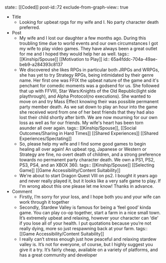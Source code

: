 state:: [[Coded]]
post-id::72
exclude-from-graph-view:: true

- Title
	- Looking for upbeat rpgs for my wife and I. No party character death preferred.
- Post
	- My wife and I lost our daughter a few months ago. During this troubling time due to world events and our own circumstances I got my wife to play video games. They have always been a great outlet for me and I hoped they would help her as well.
	  tags:: [[Kinship/Spouse]] [[Motivation to Play]]
	  id:: 65a4fddc-704a-49ae-beb9-a284393c8137
	- We discovered she likes RPGs in particular both JRPGs and WRPGs, she has yet to try Strategy RPGs, being intimidated by their genre name. Her first one was FFIX the upbeat nature of the game and it's penchant for comedic moments was a godsend for us. She followed that up with FFVIII, Star Wars:Knights of the Old Republic(light side playthrough), and Alpha Protocol(no executions). She wanted to move on and try Mass Effect knowing their was possible permanent party member death. As we sat down to play an hour into the game she received word from one of her best friends that they had also lost their child shortly after birth. We are now mourning for our own loss as well as for our friends. My wife's heart has been torn asunder all over again.
	  tags:: [[Kinship/Spouse]], [[Social Outcomes/Sharing in Hard Times]] [[Shared Experiences]] [[Shared Experiences/Spectating]]
	- So, please help my wife and I find some good games to begin healing all over again! An upbeat rpg, Japanese or Western or Strategy are fine, no overt death of children, and a strong preference towards no permanent party character death. We own a PS1, PS2, PS3, PS4, and an XBOX 360.
	  tags:: [[Kinship/Spouse]] [[Selecting Game]] [[Game Accessibility/Content Suitability]]
	- We're about to start Dragon Quest VIII on ps2. I bought it years ago and never really played it, but it looks like a very safe game to play. If I'm wrong about this one please let me know! Thanks in advance.
- Comment
	- Firstly, I’m sorry for your loss, and I hope both you and your wife can work through it together
	- Secondly, Stardew Valley is famous for being a ‘feel good’ kinda game. You can play co-op together, start a farm in a nice small town.
	  It’s extremely upbeat and relaxing, however your character can ‘die’ if you lose all of your health. I put quotations because you’re not really dying, more so just respawning back at your farm.
	  tags:: [[Game Accessibility/Content Suitability]]
	- I really can’t stress enough just how peaceful and relaxing stardew valley is. It’s not for everyone, of course, but I highly suggest you give it a try. It’s fairly cheap, available on a variety of platforms, and has a great community and developer